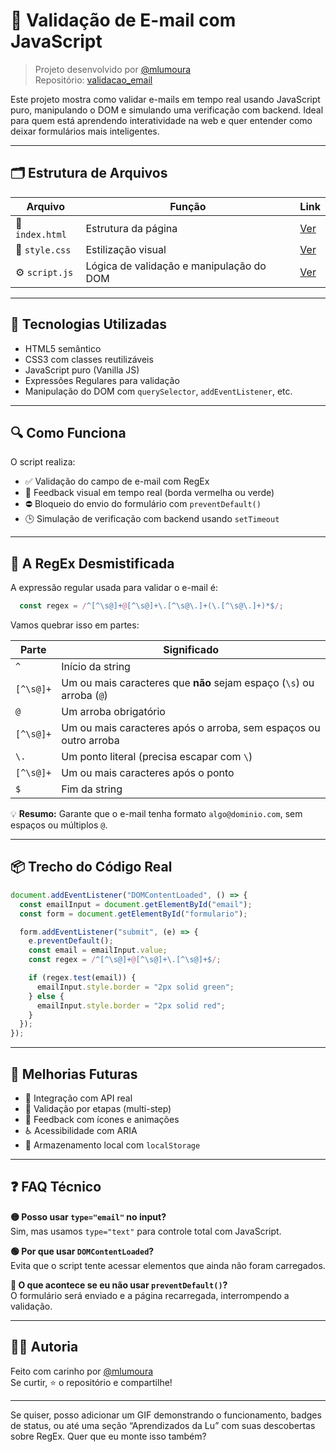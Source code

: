 # 📧 Validação de E-mail com JavaScript

> Projeto desenvolvido por [@mlumoura](https://github.com/mlumoura)  
> Repositório: [validacao_email](https://github.com/mlumoura/validacao_email)

Este projeto mostra como validar e-mails em tempo real usando JavaScript puro, manipulando o DOM e simulando uma verificação com backend. Ideal para quem está aprendendo interatividade na web e quer entender como deixar formulários mais inteligentes.

---

## 🗂️ Estrutura de Arquivos

| Arquivo        | Função                                      | Link |
|----------------|---------------------------------------------|------|
| 📄 `index.html` | Estrutura da página                         | [Ver](https://github.com/mlumoura/validacao_email/blob/main/index.html) |
| 🎨 `style.css`  | Estilização visual                          | [Ver](https://github.com/mlumoura/validacao_email/blob/main/style.css) |
| ⚙️ `script.js`  | Lógica de validação e manipulação do DOM    | [Ver](https://github.com/mlumoura/validacao_email/blob/main/script.js) |

---

## 🧠 Tecnologias Utilizadas

- HTML5 semântico  
- CSS3 com classes reutilizáveis  
- JavaScript puro (Vanilla JS)  
- Expressões Regulares para validação  
- Manipulação do DOM com `querySelector`, `addEventListener`, etc.

---

## 🔍 Como Funciona

O script realiza:

- ✅ Validação do campo de e-mail com RegEx  
- 🔄 Feedback visual em tempo real (borda vermelha ou verde)  
- ⛔ Bloqueio do envio do formulário com `preventDefault()`  
- 🕒 Simulação de verificação com backend usando `setTimeout`

---

## 🧪 A RegEx Desmistificada

A expressão regular usada para validar o e-mail é:

```js
  const regex = /^[^\s@]+@[^\s@]+\.[^\s@\.]+(\.[^\s@\.]+)*$/;
```

Vamos quebrar isso em partes:

| Parte             | Significado                                                                 |
|------------------|------------------------------------------------------------------------------|
| `^`              | Início da string                                                             |
| `[^\s@]+`        | Um ou mais caracteres que **não** sejam espaço (`\s`) ou arroba (`@`)        |
| `@`              | Um arroba obrigatório                                                        |
| `[^\s@]+`        | Um ou mais caracteres após o arroba, sem espaços ou outro arroba             |
| `\.`             | Um ponto literal (precisa escapar com `\`)                                  |
| `[^\s@]+`        | Um ou mais caracteres após o ponto                                           |
| `$`              | Fim da string                                                                |

💡 **Resumo:** Garante que o e-mail tenha formato `algo@dominio.com`, sem espaços ou múltiplos `@`.

---

## 📦 Trecho do Código Real

```js
document.addEventListener("DOMContentLoaded", () => {
  const emailInput = document.getElementById("email");
  const form = document.getElementById("formulario");

  form.addEventListener("submit", (e) => {
    e.preventDefault();
    const email = emailInput.value;
    const regex = /^[^\s@]+@[^\s@]+\.[^\s@]+$/;

    if (regex.test(email)) {
      emailInput.style.border = "2px solid green";
    } else {
      emailInput.style.border = "2px solid red";
    }
  });
});
```

---

## 🚀 Melhorias Futuras

- 🔗 Integração com API real  
- 🧩 Validação por etapas (multi-step)  
- 🧠 Feedback com ícones e animações  
- ♿ Acessibilidade com ARIA  
- 💾 Armazenamento local com `localStorage`

---

## ❓ FAQ Técnico

**🟡 Posso usar `type="email"` no input?**  
Sim, mas usamos `type="text"` para controle total com JavaScript.

**🟢 Por que usar `DOMContentLoaded`?**  
Evita que o script tente acessar elementos que ainda não foram carregados.

**🔴 O que acontece se eu não usar `preventDefault()`?**  
O formulário será enviado e a página recarregada, interrompendo a validação.

---

## 👩‍💻 Autoria

Feito com carinho por [@mlumoura](https://github.com/mlumoura)  
Se curtir, ⭐ o repositório e compartilhe!

---

Se quiser, posso adicionar um GIF demonstrando o funcionamento, badges de status, ou até uma seção “Aprendizados da Lu” com suas descobertas sobre RegEx. Quer que eu monte isso também?
